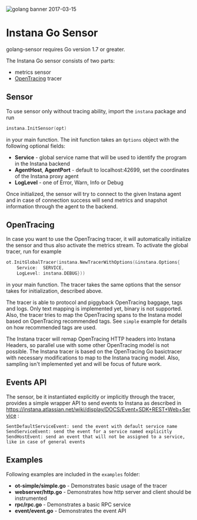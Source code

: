 ![golang banner 2017-03-15](https://cloud.githubusercontent.com/assets/395132/23948351/f360d228-0982-11e7-9b17-6a6146207ded.png)

# Instana Go Sensor
golang-sensor requires Go version 1.7 or greater.

The Instana Go sensor consists of two parts:

* metrics sensor
* [OpenTracing](http://opentracing.io) tracer

## Sensor

To use sensor only without tracing ability, import the `instana` package and run

```Go
instana.InitSensor(opt)
```

in your main function. The init function takes an `Options` object with the following optional fields:

* **Service** - global service name that will be used to identify the program in the Instana backend
* **AgentHost**, **AgentPort** - default to localhost:42699, set the coordinates of the Instana proxy agent
* **LogLevel** - one of Error, Warn, Info or Debug

Once initialized, the sensor will try to connect to the given Instana agent and in case of connection success will send metrics and snapshot information through the agent to the backend.

## OpenTracing

In case you want to use the OpenTracing tracer, it will automatically initialize the sensor and thus also activate the metrics stream. To activate the global tracer, run for example

```Go
ot.InitGlobalTracer(instana.NewTracerWithOptions(&instana.Options{
	Service:  SERVICE,
	LogLevel: instana.DEBUG}))
```

in your main function. The tracer takes the same options that the sensor takes for initialization, described above.

The tracer is able to protocol and piggyback OpenTracing baggage, tags and logs. Only text mapping is implemented yet, binary is not supported. Also, the tracer tries to map the OpenTracing spans to the Instana model based on OpenTracing recommended tags. See `simple` example for details on how recommended tags are used.

The Instana tracer will remap OpenTracing HTTP headers into Instana Headers, so parallel use with some other OpenTracing model is not possible. The Instana tracer is based on the OpenTracing Go basictracer with necessary modifications to map to the Instana tracing model. Also, sampling isn't implemented yet and will be focus of future work.

## Events API

The sensor, be it instantiated explicitly or implicitly through the tracer, provides a simple wrapper API to send events to Instana as described in https://instana.atlassian.net/wiki/display/DOCS/Event+SDK+REST+Web+Service :

	SentDefaultServiceEvent: send the event with default service name
	SendServiceEvent: send the event for a service named explicitly
	SendHostEvent: send an event that will not be assigned to a service, like in case of general events

## Examples

Following examples are included in the `examples` folder:

* **ot-simple/simple.go** - Demonstrates basic usage of the tracer
* **webserver/http.go** - Demonstrates how http server and client should be instrumented
* **rpc/rpc.go** - Demonstrates a basic RPC service
* **event/event.go** - Demonstrates the event API
